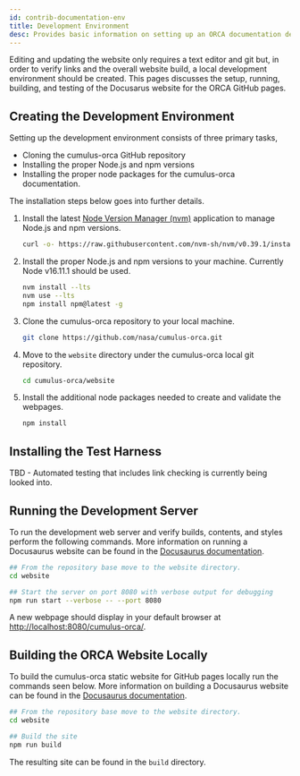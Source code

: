 ```yaml
---
id: contrib-documentation-env
title: Development Environment
desc: Provides basic information on setting up an ORCA documentation development environment.
---
```

Editing and updating the website only requires a text editor and git but, in
order to verify links and the overall website build, a local development environment
should be created. This pages discusses the setup, running, building, and testing
of the Docusarus website for the ORCA GitHub pages.

## Creating the Development Environment

Setting up the development environment consists of three primary tasks,
- Cloning the cumulus-orca GitHub repository
- Installing the proper Node.js and npm versions
- Installing the proper node packages for the cumulus-orca documentation.

The installation steps below goes into further details.

1. Install the latest [Node Version Manager (nvm)](https://github.com/nvm-sh/nvm) application to manage Node.js and npm versions.
   ```sh
   curl -o- https://raw.githubusercontent.com/nvm-sh/nvm/v0.39.1/install.sh | bash
   ```

2. Install the proper Node.js and npm versions to your machine. Currently Node v16.11.1 should be used.
   ```sh
   nvm install --lts
   nvm use --lts
   npm install npm@latest -g
   ```

3. Clone the cumulus-orca repository to your local machine.
   ```sh
   git clone https://github.com/nasa/cumulus-orca.git
   ```

4. Move to the `website` directory under the cumulus-orca local git repository.
   ```sh
   cd cumulus-orca/website
   ```

5. Install the additional node packages needed to create and validate the webpages.
   ```sh
   npm install
   ```


## Installing the Test Harness

TBD - Automated testing that includes link checking is currently being looked into.


## Running the Development Server

To run the development web server and verify builds, contents, and styles perform
the following commands. More information on running a Docusaurus website can be
found in the [Docusaurus documentation](https://v2.docusaurus.io/docs/installation#running-the-development-server).

```sh
## From the repository base move to the website directory.
cd website

## Start the server on port 8080 with verbose output for debugging
npm run start --verbose -- --port 8080
```

A new webpage should display in your default browser at [http://localhost:8080/cumulus-orca/](http://localhost:8080/cumulus-orca/).


## Building the ORCA Website Locally

To build the cumulus-orca static website for GitHub pages locally run the
commands seen below. More information on building a Docusaurus website can be
found in the [Docusaurus documentation](https://v2.docusaurus.io/docs/installation#build).

```sh
## From the repository base move to the website directory.
cd website

## Build the site
npm run build
```

The resulting site can be found in the `build` directory.


